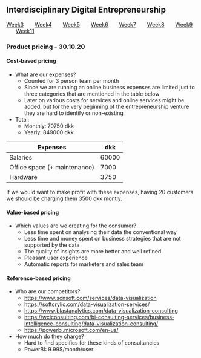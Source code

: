 ## Interdisciplinary Digital Entrepreneurship

[Week3](../README.md) &ensp;&ensp;&ensp; [Week4](./week4.md) &ensp;&ensp;&ensp; [Week5](./week5.md) &ensp;&ensp;&ensp; [Week6](./week6.md)
&ensp;&ensp;&ensp; [Week7](./week7.md) &ensp;&ensp;&ensp; [Week8](./week8.md) &ensp;&ensp;&ensp; [Week9](./week9.md) &ensp;&ensp;&ensp; [Week11](./week11.md)

### Product pricing - 30.10.20

#### Cost-based pricing
- What are our expenses?
  * Counted for 3 person team per month
  * Since we are running an online business expenses are limited just to three categories that are mentioned in the table below
  * Later on various costs for services and online services might be added, but for the very beginning of the entrepreneurship venture they are hard to identify or non-existing
- Total:
  * Monthly: 70750 dkk
  * Yearly: 849000 dkk

| Expenses |  dkk  |
|---|---|
| Salaries | 60000 |
| Office space (+ maintenance) | 7000 |
| Hardware | 3750 |

If we would want to make profit with these expenses, having 20 customers we should be charging them 3500 dkk montly.

#### Value-based pricing
- Which values are we creating for the consumer?
  * Less time spent on analysing their data the conventional way
  * Less time and money spent on business strategies that are not supported by the data
  * The quality of insights are more better and well refined
  * Pleasant user experience
  * Automatic reports for marketers and sales team

#### Reference-based pricing
- Who are our competitors?
  * https://www.scnsoft.com/services/data-visualization
  * https://softcrylic.com/data-visualization-services/
  * https://www.blastanalytics.com/data-visualization-consulting
  * https://wciconsulting.com/bi-consulting-services/business-intelligence-consulting/data-visualization-consulting/
  * https://powerbi.microsoft.com/en-us/
- How much do they charge?
  * Hard to find specifics for these kinds of consultancies
  * PowerBI: 9.99$/month/user 
